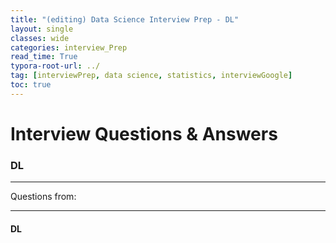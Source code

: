 ```yaml
---
title: "(editing) Data Science Interview Prep - DL"
layout: single
classes: wide
categories: interview_Prep
read_time: True
typora-root-url: ../
tag: [interviewPrep, data science, statistics, interviewGoogle]
toc: true 
---
```


# Interview Questions & Answers

### DL

---

Questions from:





---

#### DL



<bR><Br>